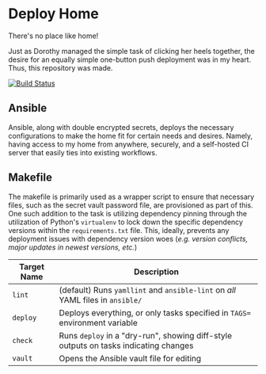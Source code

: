 # Deploy Home
There's no place like home!


Just as Dorothy managed the simple task of clicking her heels together, the
desire for an equally simple one-button push deployment was in my heart. Thus,
this repository was made.

[![Build Status](https://ci.bdebyl.net/api/badges/bdebyl/deploy_home/status.svg)](https://ci.bdebyl.net/bdebyl/deploy_home)

## Ansible
Ansible, along with double encrypted secrets, deploys the necessary
configurations to make the home fit for certain needs and desires. Namely,
having access to my home from anywhere, securely, and a self-hosted CI server
that easily ties into existing workflows.


## Makefile
The makefile is primarily used as a wrapper script to ensure that necessary
files, such as the secret vault password file, are provisioned as part of this.
One such addition to the task is utilizing dependency pinning through the
utilization of Python's `virtualenv` to lock down the specific dependency
versions within the `requirements.txt` file. This, ideally, prevents any
deployment issues with dependency version woes (_e.g. version conflicts, major
updates in newest versions, etc._)


| Target Name | Description                                                                          |
|-------------|--------------------------------------------------------------------------------------|
| `lint`      | (default) Runs `yamllint` and `ansible-lint` on *all* YAML files in `ansible/`       |
| `deploy`    | Deploys everything, or only tasks specified in `TAGS=` environment variable          |
| `check`     | Runs `deploy` in a "dry-run", showing diff-style outputs on tasks indicating changes |
| `vault`     | Opens the Ansible vault file for editing                                             |

